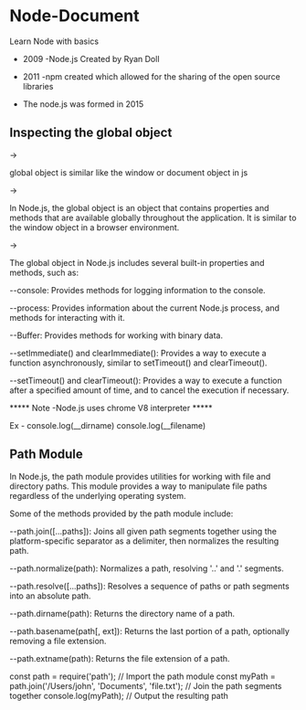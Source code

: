 # Node-Document
Learn Node with basics

* <P>2009 -Node.js Created by Ryan Doll</p>
* <P>2011 -npm created which allowed for the sharing of the open source libraries</p>
* <P>The node.js was formed in 2015</p>

<h2>Inspecting the global object </h2>
-> <P>global object is similar like the window or document object in js </p>
-> <P> In Node.js, the global object is an object that contains properties and methods that are available globally throughout the application. 
   It is similar to the window object in a browser environment.</p>
-><P> The global object in Node.js includes several built-in properties and methods, such as:</p>


<P>--console: Provides methods for logging information to the console.</p>
<P>--process: Provides information about the current Node.js process, and methods for interacting with it.</p>
<P>--Buffer: Provides methods for working with binary data.</p>
<P>--setImmediate() and clearImmediate(): Provides a way to execute a function asynchronously, similar to setTimeout() and clearTimeout().</p>
<P>--setTimeout() and clearTimeout(): Provides a way to execute a function after a specified amount of time, and to cancel the execution if necessary.</p>

***** Note -Node.js uses chrome V8 interpreter *****

Ex - console.log(__dirname)
     console.log(__filename)
     
   <h2>Path Module</h2>
     <p>In Node.js, the path module provides utilities for working with file and directory paths. This module provides a way to manipulate file paths regardless of the underlying operating system.</p>
     

<p>Some of the methods provided by the path module include:</p>

<p> --path.join([...paths]): Joins all given path segments together using the platform-specific separator as a delimiter, then normalizes the resulting path.</p>
<p> --path.normalize(path): Normalizes a path, resolving '..' and '.' segments.</p>
<p> --path.resolve([...paths]): Resolves a sequence of paths or path segments into an absolute path.</p>
<p> --path.dirname(path): Returns the directory name of a path.</p>
<p> --path.basename(path[, ext]): Returns the last portion of a path, optionally removing a file extension.</p>
<p> --path.extname(path): Returns the file extension of a path.</p>

<P>
const path = require('path'); // Import the path module
const myPath = path.join('/Users/john', 'Documents', 'file.txt'); // Join the path segments together
console.log(myPath); // Output the resulting path
</p>

